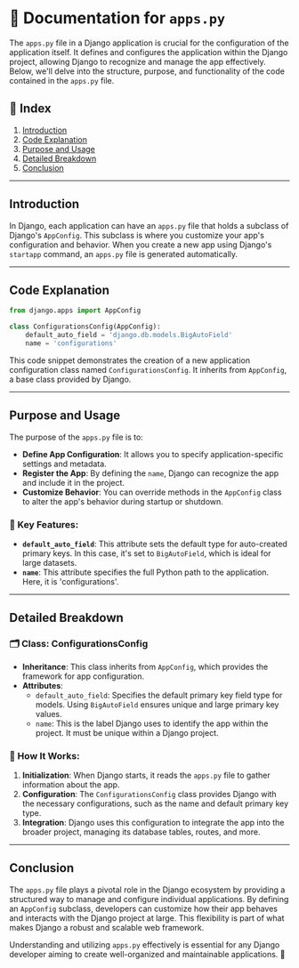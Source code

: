 # 📄 Documentation for `apps.py`

The `apps.py` file in a Django application is crucial for the configuration of the application itself. It defines and configures the application within the Django project, allowing Django to recognize and manage the app effectively. Below, we'll delve into the structure, purpose, and functionality of the code contained in the `apps.py` file.

## 📑 Index

1. [Introduction](#introduction)
2. [Code Explanation](#code-explanation)
3. [Purpose and Usage](#purpose-and-usage)
4. [Detailed Breakdown](#detailed-breakdown)
5. [Conclusion](#conclusion)

---

## Introduction

In Django, each application can have an `apps.py` file that holds a subclass of Django's `AppConfig`. This subclass is where you customize your app's configuration and behavior. When you create a new app using Django's `startapp` command, an `apps.py` file is generated automatically.

---

## Code Explanation

```python
from django.apps import AppConfig

class ConfigurationsConfig(AppConfig):
    default_auto_field = 'django.db.models.BigAutoField'
    name = 'configurations'
```

This code snippet demonstrates the creation of a new application configuration class named `ConfigurationsConfig`. It inherits from `AppConfig`, a base class provided by Django.

---

## Purpose and Usage

The purpose of the `apps.py` file is to:

- **Define App Configuration**: It allows you to specify application-specific settings and metadata.
- **Register the App**: By defining the `name`, Django can recognize the app and include it in the project.
- **Customize Behavior**: You can override methods in the `AppConfig` class to alter the app's behavior during startup or shutdown.

### 🔧 Key Features:

- **`default_auto_field`**: This attribute sets the default type for auto-created primary keys. In this case, it's set to `BigAutoField`, which is ideal for large datasets.
- **`name`**: This attribute specifies the full Python path to the application. Here, it is 'configurations'.

---

## Detailed Breakdown

### 🗂️ Class: ConfigurationsConfig

- **Inheritance**: This class inherits from `AppConfig`, which provides the framework for app configuration.
- **Attributes**:
  - `default_auto_field`: Specifies the default primary key field type for models. Using `BigAutoField` ensures unique and large primary key values.
  - `name`: This is the label Django uses to identify the app within the project. It must be unique within a Django project.

### 🚀 How It Works:

1. **Initialization**: When Django starts, it reads the `apps.py` file to gather information about the app.
2. **Configuration**: The `ConfigurationsConfig` class provides Django with the necessary configurations, such as the name and default primary key type.
3. **Integration**: Django uses this configuration to integrate the app into the broader project, managing its database tables, routes, and more.

---

## Conclusion

The `apps.py` file plays a pivotal role in the Django ecosystem by providing a structured way to manage and configure individual applications. By defining an `AppConfig` subclass, developers can customize how their app behaves and interacts with the Django project at large. This flexibility is part of what makes Django a robust and scalable web framework. 

Understanding and utilizing `apps.py` effectively is essential for any Django developer aiming to create well-organized and maintainable applications. 🚀